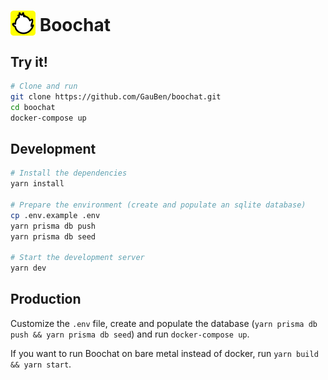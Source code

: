 # <img src="./static/icons/boochat.svg" alt="Boochat icon" height="40" valign="bottom"> Boochat

## Try it!

```bash
# Clone and run
git clone https://github.com/GauBen/boochat.git
cd boochat
docker-compose up
```

## Development

```bash
# Install the dependencies
yarn install

# Prepare the environment (create and populate an sqlite database)
cp .env.example .env
yarn prisma db push
yarn prisma db seed

# Start the development server
yarn dev
```

## Production

Customize the `.env` file, create and populate the database (`yarn prisma db push && yarn prisma db seed`) and run `docker-compose up`.

If you want to run Boochat on bare metal instead of docker, run `yarn build && yarn start`.
